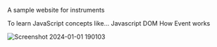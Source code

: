A sample website for instruments

To learn JavaScript concepts like...
Javascript DOM
How Event works

![Screenshot 2024-01-01 190103](https://github.com/Lagnajit09/myWebsites/assets/105072858/01ff08e2-72fc-43ce-a467-12358ed0b1d5)
